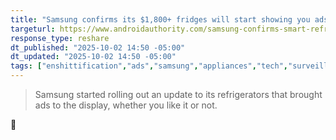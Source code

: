 ```yaml
---
title: "Samsung confirms its $1,800+ fridges will start showing you ads"
targeturl: https://www.androidauthority.com/samsung-confirms-smart-refrigerator-ads-are-coming-3598848/
response_type: reshare
dt_published: "2025-10-02 14:50 -05:00"
dt_updated: "2025-10-02 14:50 -05:00"
tags: ["enshittification","ads","samsung","appliances","tech","surveillance"]
---
```


> Samsung started rolling out an update to its refrigerators that brought ads to the display, whether you like it or not.

🤮